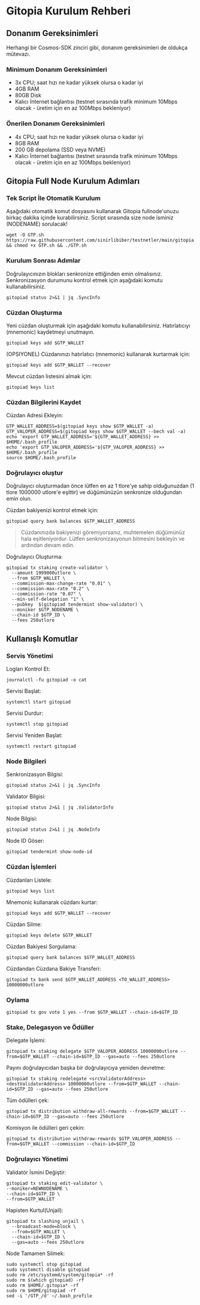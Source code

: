 
# Gitopia Kurulum Rehberi
## Donanım Gereksinimleri
Herhangi bir Cosmos-SDK zinciri gibi, donanım gereksinimleri de oldukça mütevazı.

### Minimum Donanım Gereksinimleri
 - 3x CPU; saat hızı ne kadar yüksek olursa o kadar iyi
 - 4GB RAM
 - 80GB Disk
 - Kalıcı İnternet bağlantısı (testnet sırasında trafik minimum 10Mbps olacak - üretim için en az 100Mbps bekleniyor)

### Önerilen Donanım Gereksinimleri
 - 4x CPU; saat hızı ne kadar yüksek olursa o kadar iyi
 - 8GB RAM
 - 200 GB depolama (SSD veya NVME)
 - Kalıcı İnternet bağlantısı (testnet sırasında trafik minimum 10Mbps olacak - üretim için en az 100Mbps bekleniyor)

## Gitopia Full Node Kurulum Adımları
### Tek Script İle Otomatik Kurulum
Aşağıdaki otomatik komut dosyasını kullanarak Gitopia fullnode'unuzu birkaç dakika içinde kurabilirsiniz.
Script sırasında size node isminiz (NODENAME) sorulacak!


```
wget -O GTP.sh https://raw.githubusercontent.com/sinirlibiber/testnetler/main/gitopia && chmod +x GTP.sh && ./GTP.sh
```

### Kurulum Sonrası Adımlar

Doğrulayıcınızın blokları senkronize ettiğinden emin olmalısınız.
Senkronizasyon durumunu kontrol etmek için aşağıdaki komutu kullanabilirsiniz.
```
gitopiad status 2>&1 | jq .SyncInfo
```

### Cüzdan Oluşturma
Yeni cüzdan oluşturmak için aşağıdaki komutu kullanabilirsiniz. Hatırlatıcıyı (mnemonic) kaydetmeyi unutmayın.
```
gitopiad keys add $GTP_WALLET
```

(OPSIYONEL) Cüzdanınızı hatırlatıcı (mnemonic) kullanarak kurtarmak için:
```
gitopiad keys add $GTP_WALLET --recover
```

Mevcut cüzdan listesini almak için:
```
gitopiad keys list
```

### Cüzdan Bilgilerini Kaydet
Cüzdan Adresi Ekleyin:
```
GTP_WALLET_ADDRESS=$(gitopiad keys show $GTP_WALLET -a)
GTP_VALOPER_ADDRESS=$(gitopiad keys show $GTP_WALLET --bech val -a)
echo 'export GTP_WALLET_ADDRESS='${GTP_WALLET_ADDRESS} >> $HOME/.bash_profile
echo 'export GTP_VALOPER_ADDRESS='${GTP_VALOPER_ADDRESS} >> $HOME/.bash_profile
source $HOME/.bash_profile
```


### Doğrulayıcı oluştur
Doğrulayıcı oluşturmadan önce lütfen en az 1 tlore'ye sahip olduğunuzdan (1 tlore 1000000 utlore'e eşittir) ve düğümünüzün senkronize olduğundan emin olun.

Cüzdan bakiyenizi kontrol etmek için:
```
gitopiad query bank balances $GTP_WALLET_ADDRESS
```
> Cüzdanınızda bakiyenizi göremiyorsanız, muhtemelen düğümünüz hala eşitleniyordur. Lütfen senkronizasyonun bitmesini bekleyin ve ardından devam edin.

Doğrulayıcı Oluşturma:
```
gitopiad tx staking create-validator \
  --amount 1999000utlore \
  --from $GTP_WALLET \
  --commission-max-change-rate "0.01" \
  --commission-max-rate "0.2" \
  --commission-rate "0.07" \
  --min-self-delegation "1" \
  --pubkey  $(gitopiad tendermint show-validator) \
  --moniker $GTP_NODENAME \
  --chain-id $GTP_ID \
  --fees 250utlore
```



## Kullanışlı Komutlar
### Servis Yönetimi
Logları Kontrol Et:
```
journalctl -fu gitopiad -o cat
```

Servisi Başlat:
```
systemctl start gitopiad
```

Servisi Durdur:
```
systemctl stop gitopiad
```

Servisi Yeniden Başlat:
```
systemctl restart gitopiad
```

### Node Bilgileri
Senkronizasyon Bilgisi:
```
gitopiad status 2>&1 | jq .SyncInfo
```

Validator Bilgisi:
```
gitopiad status 2>&1 | jq .ValidatorInfo
```

Node Bilgisi:
```
gitopiad status 2>&1 | jq .NodeInfo
```

Node ID Göser:
```
gitopiad tendermint show-node-id
```

### Cüzdan İşlemleri
Cüzdanları Listele:
```
gitopiad keys list
```

Mnemonic kullanarak cüzdanı kurtar:
```
gitopiad keys add $GTP_WALLET --recover
```

Cüzdan Silme:
```
gitopiad keys delete $GTP_WALLET
```

Cüzdan Bakiyesi Sorgulama:
```
gitopiad query bank balances $GTP_WALLET_ADDRESS
```

Cüzdandan Cüzdana Bakiye Transferi:
```
gitopiad tx bank send $GTP_WALLET_ADDRESS <TO_WALLET_ADDRESS> 10000000utlore
```

### Oylama
```
gitopiad tx gov vote 1 yes --from $GTP_WALLET --chain-id=$GTP_ID
```

### Stake, Delegasyon ve Ödüller
Delegate İşlemi:
```
gitopiad tx staking delegate $GTP_VALOPER_ADDRESS 10000000utlore --from=$GTP_WALLET --chain-id=$GTP_ID --gas=auto --fees 250utlore
```

Payını doğrulayıcıdan başka bir doğrulayıcıya yeniden devretme:
```
gitopiad tx staking redelegate <srcValidatorAddress> <destValidatorAddress> 10000000utlore --from=$GTP_WALLET --chain-id=$GTP_ID --gas=auto --fees 250utlore
```

Tüm ödülleri çek:
```
gitopiad tx distribution withdraw-all-rewards --from=$GTP_WALLET --chain-id=$GTP_ID --gas=auto --fees 250utlore
```

Komisyon ile ödülleri geri çekin:
```
gitopiad tx distribution withdraw-rewards $GTP_VALOPER_ADDRESS --from=$GTP_WALLET --commission --chain-id=$GTP_ID
```

### Doğrulayıcı Yönetimi
Validatör İsmini Değiştir:
```
gitopiad tx staking edit-validator \
--moniker=NEWNODENAME \
--chain-id=$GTP_ID \
--from=$GTP_WALLET
```

Hapisten Kurtul(Unjail):
```
gitopiad tx slashing unjail \
  --broadcast-mode=block \
  --from=$GTP_WALLET \
  --chain-id=$GTP_ID \
  --gas=auto --fees 250utlore
```


Node Tamamen Silmek:
```
sudo systemctl stop gitopiad
sudo systemctl disable gitopiad
sudo rm /etc/systemd/system/gitopia* -rf
sudo rm $(which gitopiad) -rf
sudo rm $HOME/.gitopia* -rf
sudo rm $HOME/gitopiad -rf
sed -i '/GTP_/d' ~/.bash_profile
```

